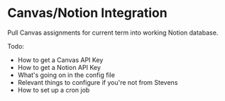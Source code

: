 # Canvas/Notion Integration
Pull Canvas assignments for current term into working Notion database.

Todo:
- How to get a Canvas API Key
- How to get a Notion API Key
- What's going on in the config file
- Relevant things to configure if you're not from Stevens
- How to set up a cron job
